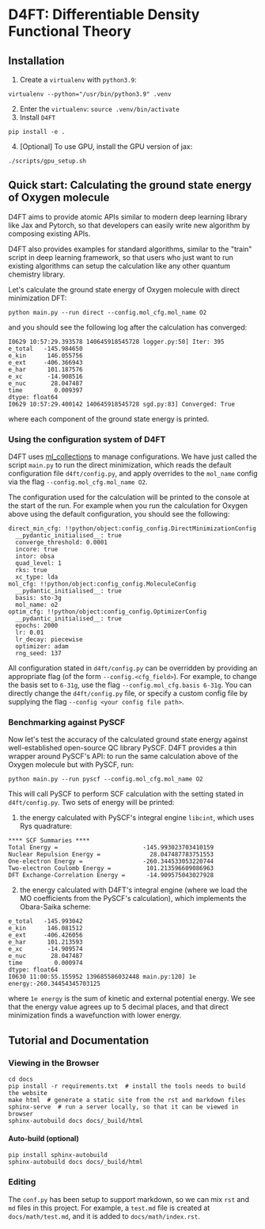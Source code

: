 # D4FT: Differentiable Density Functional Theory

## Installation

1. Create a `virtualenv` with `python3.9`: 
``` shell
virtualenv --python="/usr/bin/python3.9" .venv
```
2. Enter the `virtualenv`: `source .venv/bin/activate`
3. Install `D4FT`
``` shell
pip install -e .
```
4. [Optional] To use GPU, install the GPU version of jax:
``` shell
./scripts/gpu_setup.sh
```

## Quick start: Calculating the ground state energy of Oxygen molecule
D4FT aims to provide atomic APIs similar to modern deep learning library like Jax and Pytorch, so that developers can easily write new algorithm by composing existing APIs.

D4FT also provides examples for standard algorithms, similar to the "train" script in deep learning framework, so that users who just want to run existing algorithms can setup the calculation like any other quantum chemistry library.

Let's calculate the ground state energy of Oxygen molecule with direct minimization DFT:
``` shell
python main.py --run direct --config.mol_cfg.mol_name O2
```

and you should see the following log after the calculation has converged:
``` shell
I0629 10:57:29.393578 140645918545728 logger.py:50] Iter: 395
e_total   -145.984650
e_kin      146.055756
e_ext     -406.366943
e_har      101.187576
e_xc       -14.908516
e_nuc       28.047487
time         0.009397
dtype: float64
I0629 10:57:29.400142 140645918545728 sgd.py:83] Converged: True
```
where each component of the ground state energy is printed.

### Using the configuration system of D4FT
D4FT uses [ml_collections](https://github.com/google/ml_collections) to manage configurations. We have just called the script `main.py` to run the direct minimization, which reads the default configuration file `d4ft/config.py`, and apply overrides to the `mol_name` config via the flag `--config.mol_cfg.mol_name O2`.

The configuration used for the calculation will be printed to the console at the start of the run. For example when you run the calculation for Oxygen above using the default configuration, you should see the following:
``` shell
direct_min_cfg: !!python/object:config_config.DirectMinimizationConfig
  __pydantic_initialised__: true
  converge_threshold: 0.0001
  incore: true
  intor: obsa
  quad_level: 1
  rks: true
  xc_type: lda
mol_cfg: !!python/object:config_config.MoleculeConfig
  __pydantic_initialised__: true
  basis: sto-3g
  mol_name: o2
optim_cfg: !!python/object:config_config.OptimizerConfig
  __pydantic_initialised__: true
  epochs: 2000
  lr: 0.01
  lr_decay: piecewise
  optimizer: adam
  rng_seed: 137
```

All configuration stated in `d4ft/config.py` can be overridden by providing an appropriate flag (of the form `--config.<cfg_field>`). For example, to change the basis set to `6-31g`, use the flag `--config.mol_cfg.basis 6-31g`. You can directly change the 
`d4ft/config.py` file, or specify a custom config file by supplying the flag `--config <your config file path>`.


### Benchmarking against PySCF
Now let's test the accuracy of the calculated ground state energy against well-established open-source QC library PySCF. D4FT provides a thin wrapper around PySCF's API: to run the same calculation above of the Oxygen molecule but with PySCF, run:
``` shell
python main.py --run pyscf --config.mol_cfg.mol_name O2                             
```
This will call PySCF to perform SCF calculation with the setting stated in `d4ft/config.py`. Two sets of energy will be printed: 
1. the energy calculated with PySCF's integral engine `libcint`, which uses Rys quadrature:
``` shell
**** SCF Summaries ****
Total Energy =                        -145.993023703410159
Nuclear Repulsion Energy =              28.047487783751553
One-electron Energy =                 -260.344533053220744
Two-electron Coulomb Energy =          101.213596609086963
DFT Exchange-Correlation Energy =      -14.909575043027928
```
2. the energy calculated with D4FT's integral engine (where we load the MO coefficients from the PySCF's calculation), which implements the Obara-Saika scheme:
``` shell
e_total   -145.993042
e_kin      146.081512
e_ext     -406.426056
e_har      101.213593
e_xc       -14.909574
e_nuc       28.047487
time         0.000974
dtype: float64
I0630 11:00:55.155952 139685586032448 main.py:120] 1e energy:-260.34454345703125
```
where `1e energy` is the sum of kinetic and external potential energy. We see that the energy value agrees up to 5 decimal places, and that direct minimization finds a wavefunction with lower energy.

## Tutorial and Documentation

### Viewing in the Browser

``` shell
cd docs
pip install -r requirements.txt  # install the tools needs to build the website
make html  # generate a static site from the rst and markdown files
sphinx-serve  # run a server locally, so that it can be viewed in browser
sphinx-autobuild docs docs/_build/html
```

#### Auto-build (optional)

```shell
pip install sphinx-autobuild
sphinx-autobuild docs docs/_build/html
```

### Editing

The `conf.py` has been setup to support markdown, so we can mix `rst` and `md` files in this project. For example, a `test.md` file is created at `docs/math/test.md`, and it is added to `docs/math/index.rst`.

